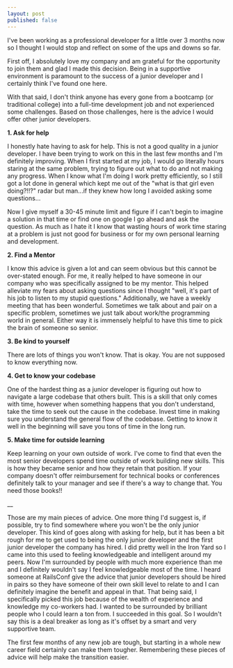 ```yaml
---
layout: post
published: false
---
```


I've been working as a professional developer for a little over 3 months now so I
thought I would stop and reflect on some of the ups and downs so far.

First off, I absolutely love my company and am grateful for the opportunity to join
them and glad I made this decision. Being in a supportive environment is paramount
to the success of a junior developer and I certainly think I've found one here.

With that said, I don't think anyone has every gone from a bootcamp (or traditional college)
into a full-time development job and not experienced some challenges. Based on those
challenges, here is the advice I would offer other junior developers.


**1. Ask for help**

I honestly hate having to ask for help. This is not a good quality in a junior developer.
I have been trying to work on this in the last few months and I'm definitely improving.
When I first started at my job, I would go literally hours staring at the same problem,
trying to figure out what to do and not making any progress. When I know what I'm doing
I work pretty efficiently, so I still got a lot done in general which kept me out of the
"what is that girl even doing?!!?" radar but man...if they knew how long I avoided asking
some questions...

Now I give myself a 30-45 minute limit and figure if I can't begin to imagine a solution
in that time or find one on google I go ahead and ask the question. As much as I hate it
I know that wasting hours of work time staring at a problem is just not good for business
or for my own personal learning and development.


**2. Find a Mentor**

I know this advice is given a lot and can seem obvious but this cannot be over-stated enough.
For me, it really helped to have someone in our company who was specifically assigned
to be my mentor. This helped alleviate my fears about asking questions since I
thought "well, it's part of his job to listen to my stupid questions." Additionally,
we have a weekly meeting that has been wonderful. Sometimes we talk about and pair on a specific problem,
sometimes we just talk about work/the programming world in general. Either way
it is immensely helpful to have this time to pick the brain of someone so senior.

**3. Be kind to yourself**

There are lots of things you won't know. That is okay. You are not supposed to
know everything now.

**4. Get to know your codebase**

One of the hardest thing as a junior developer is figuring out how to navigate a large
codebase that others built. This is a skill that only comes with time, however when
something happens that you don't understand, take the time to seek out the cause in
the codebase. Invest time in making sure you understand the general flow of the codebase.
Getting to know it well in the beginning will save you tons of time in the long run.

**5. Make time for outside learning**

Keep learning on your own outside of work. I've come to find that even the most
senior developers spend time outside of work building new skills. This is how they
became senior and how they retain that position. If your company doesn't offer
reimbursement for technical books or conferences definitely talk to your manager
and see if there's a way to change that. You need those books!!

__

Those are my main pieces of advice. One more thing I'd suggest is, if possible, try
to find somewhere where you won't be the only junior developer. This kind of goes
along with asking for help, but it has been a bit rough for me to get used to being
the only junior developer and the first junior developer the company
has hired. I did pretty well in the Iron Yard so I came into this used to feeling
knowledgeable and intelligent around my peers. Now I'm surrounded by people with
much more experience than me and I definitely wouldn't say I feel knowledgeable
most of the time. I heard someone at RailsConf give the advice that junior developers
should be hired in pairs so they have someone of their own skill level to relate to
and I can definitely imagine the benefit and appeal in that. That being said, I
specifically picked this job because of the wealth of experience and knowledge my
co-workers had. I wanted to be surrounded by brilliant people who I could learn a
ton from. I succeeded in this goal. So I wouldn't say this is a deal breaker as
long as it's offset by a smart and very supportive team.

The first few months of any new job are tough, but starting in a whole new career
field certainly can make them tougher. Remembering these pieces of advice will
help make the transition easier.
